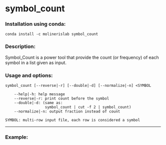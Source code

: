 # symbol_count

### Installation using conda:
```conda install -c molinerislab symbol_count```

### Description:
Symbol_Count is a power tool that provide the count (or frequency) of each symbol in a list given as input.

### Usage and options:
```
symbol_count [--reverse|-r] [--double|-d] [--normalize|-n] <SYMBOL

    --help|-h: help message
    --reverse|-r: print count before the symbol
    --double|-d: (same as:
                  symbol_count | cut -f 2 | symbol_count)
    --normalize|-n: output fraction instead of count

SYMBOL: multi-row input file, each row is considered a symbol
```

______________________________

### Example:
